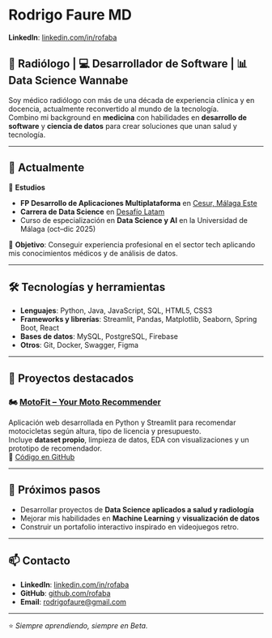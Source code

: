 # Rodrigo Faure MD
**LinkedIn**: [linkedin.com/in/rofaba](https://linkedin.com/in/rofaba)

## 🩻 Radiólogo | 💻 Desarrollador de Software | 📊 Data Science Wannabe

Soy médico radiólogo con más de una década de experiencia clínica y en docencia, actualmente reconvertido al mundo de la tecnología.  
Combino mi background en **medicina** con habilidades en **desarrollo de software** y **ciencia de datos** para crear soluciones que unan salud y tecnología.

---

## 🚀 Actualmente

🎯 **Estudios**
- **FP Desarrollo de Aplicaciones Multiplataforma** en [Cesur, Málaga Este](https://www.cesurformacion.com/)
- **Carrera de Data Science** en [Desafío Latam](https://desafiolatam.com/)
- Curso de especialización en **Data Science y AI** en la Universidad de Málaga (oct–dic 2025)

📌 **Objetivo**: Conseguir experiencia profesional en el sector tech aplicando mis conocimientos médicos y de análisis de datos.

---

## 🛠️ Tecnologías y herramientas

- **Lenguajes**: Python, Java, JavaScript, SQL, HTML5, CSS3
- **Frameworks y librerías**: Streamlit, Pandas, Matplotlib, Seaborn, Spring Boot, React
- **Bases de datos**: MySQL, PostgreSQL, Firebase
- **Otros**: Git, Docker, Swagger, Figma

---

## 📂 Proyectos destacados

### 🏍️ [MotoFit – Your Moto Recommender](https://motofit-rofaba.streamlit.app/)
Aplicación web desarrollada en Python y Streamlit para recomendar motocicletas según altura, tipo de licencia y presupuesto.  
Incluye **dataset propio**, limpieza de datos, EDA con visualizaciones y un prototipo de recomendador.  
📂 [Código en GitHub](https://github.com/rofaba/motofit-public)

---

## 🌱 Próximos pasos
- Desarrollar proyectos de **Data Science aplicados a salud y radiología**
- Mejorar mis habilidades en **Machine Learning** y **visualización de datos**
- Construir un portafolio interactivo inspirado en videojuegos retro.
---

## 📫 Contacto
- **LinkedIn**: [linkedin.com/in/rofaba](https://linkedin.com/in/rofaba)
- **GitHub**: [github.com/rofaba](https://github.com/rofaba)
- **Email**: rodrigofaure@gmail.com

---

⭐ *Siempre aprendiendo, siempre en Beta.*
